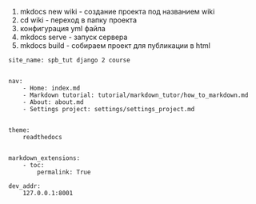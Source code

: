 1. mkdocs new wiki - создание проекта под названием wiki
2. cd  wiki - переход в папку проекта
3. конфигурация yml файла
4. mkdocs serve - запуск сервера
5. mkdocs build - собираем проект для публикации в html


```
site_name: spb_tut django 2 course


nav:
    - Home: index.md
    - Markdown tutorial: tutorial/markdown_tutor/how_to_markdown.md
    - About: about.md
    - Settings project: settings/settings_project.md


theme:
    readthedocs


markdown_extensions:
    - toc:
        permalink: True

dev_addr:
    127.0.0.1:8001


```
